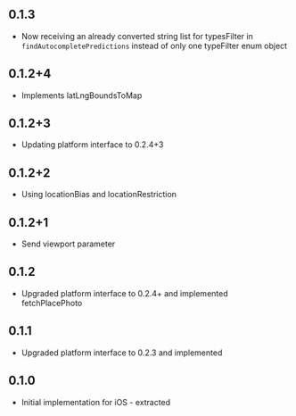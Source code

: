 ## 0.1.3

* Now receiving an already converted string list for typesFilter in `findAutocompletePredictions` instead of only one typeFilter enum object

## 0.1.2+4

* Implements latLngBoundsToMap

## 0.1.2+3

* Updating platform interface to 0.2.4+3

## 0.1.2+2

* Using locationBias and locationRestriction

## 0.1.2+1

* Send viewport parameter

## 0.1.2

* Upgraded platform interface to 0.2.4+ and implemented fetchPlacePhoto

## 0.1.1

* Upgraded platform interface to 0.2.3 and implemented

## 0.1.0

* Initial implementation for iOS - extracted
